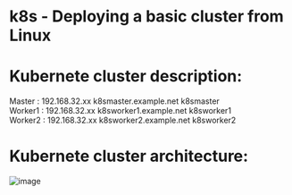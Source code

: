 # k8s - Deploying a basic cluster from Linux


# Kubernete cluster description:

Master  : 192.168.32.xx   k8smaster.example.net k8smaster <br>
Worker1 : 192.168.32.xx   k8sworker1.example.net k8sworker1 <br>
Worker2 : 192.168.32.xx   k8sworker2.example.net k8sworker2

# Kubernete cluster architecture:

![image](https://user-images.githubusercontent.com/86851766/203845104-440706e3-95b5-435d-917b-09ddf5e74eb2.png)
